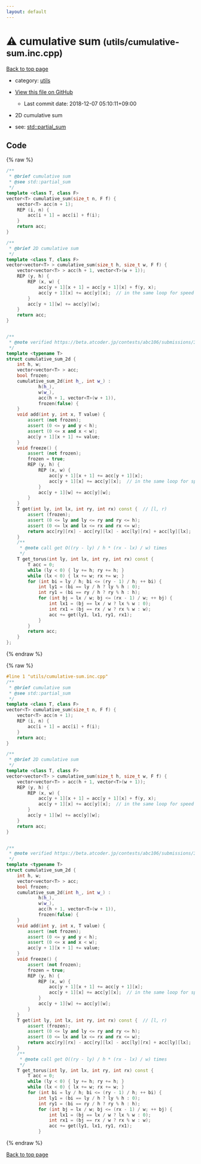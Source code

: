 ```yaml
---
layout: default
---
```


<!-- mathjax config similar to math.stackexchange -->
<script type="text/javascript" async
  src="https://cdnjs.cloudflare.com/ajax/libs/mathjax/2.7.5/MathJax.js?config=TeX-MML-AM_CHTML">
</script>
<script type="text/x-mathjax-config">
  MathJax.Hub.Config({
    TeX: { equationNumbers: { autoNumber: "AMS" }},
    tex2jax: {
      inlineMath: [ ['$','$'] ],
      processEscapes: true
    },
    "HTML-CSS": { matchFontHeight: false },
    displayAlign: "left",
    displayIndent: "2em"
  });
</script>

<script type="text/javascript" src="https://cdnjs.cloudflare.com/ajax/libs/jquery/3.4.1/jquery.min.js"></script>
<script src="https://cdn.jsdelivr.net/npm/jquery-balloon-js@1.1.2/jquery.balloon.min.js" integrity="sha256-ZEYs9VrgAeNuPvs15E39OsyOJaIkXEEt10fzxJ20+2I=" crossorigin="anonymous"></script>
<script type="text/javascript" src="../../assets/js/copy-button.js"></script>
<link rel="stylesheet" href="../../assets/css/copy-button.css" />


# :warning: cumulative sum <small>(utils/cumulative-sum.inc.cpp)</small>

<a href="../../index.html">Back to top page</a>

* category: <a href="../../index.html#2b3583e6e17721c54496bd04e57a0c15">utils</a>
* <a href="{{ site.github.repository_url }}/blob/master/utils/cumulative-sum.inc.cpp">View this file on GitHub</a>
    - Last commit date: 2018-12-07 05:10:11+09:00


* 2D cumulative sum
* see: <a href="std::partial_sum">std::partial_sum</a>


## Code

<a id="unbundled"></a>
{% raw %}
```cpp
/**
 * @brief cumulative sum
 * @see std::partial_sum
 */
template <class T, class F>
vector<T> cumulative_sum(size_t n, F f) {
    vector<T> acc(n + 1);
    REP (i, n) {
        acc[i + 1] = acc[i] + f(i);
    }
    return acc;
}

/**
 * @brief 2D cumulative sum
 */
template <class T, class F>
vector<vector<T> > cumulative_sum(size_t h, size_t w, F f) {
    vector<vector<T> > acc(h + 1, vector<T>(w + 1));
    REP (y, h) {
        REP (x, w) {
            acc[y + 1][x + 1] = acc[y + 1][x] + f(y, x);
            acc[y + 1][x] += acc[y][x];  // in the same loop for speed
        }
        acc[y + 1][w] += acc[y][w];
    }
    return acc;
}


/**
 * @note verified https://beta.atcoder.jp/contests/abc106/submissions/3361728
 */
template <typename T>
struct cumulative_sum_2d {
    int h, w;
    vector<vector<T> > acc;
    bool frozen;
    cumulative_sum_2d(int h_, int w_) :
            h(h_),
            w(w_),
            acc(h + 1, vector<T>(w + 1)),
            frozen(false) {
    }
    void add(int y, int x, T value) {
        assert (not frozen);
        assert (0 <= y and y < h);
        assert (0 <= x and x < w);
        acc[y + 1][x + 1] += value;
    }
    void freeze() {
        assert (not frozen);
        frozen = true;
        REP (y, h) {
            REP (x, w) {
                acc[y + 1][x + 1] += acc[y + 1][x];
                acc[y + 1][x] += acc[y][x];  // in the same loop for speed
            }
            acc[y + 1][w] += acc[y][w];
        }
    }
    T get(int ly, int lx, int ry, int rx) const {  // [l, r)
        assert (frozen);
        assert (0 <= ly and ly <= ry and ry <= h);
        assert (0 <= lx and lx <= rx and rx <= w);
        return acc[ry][rx] - acc[ry][lx] - acc[ly][rx] + acc[ly][lx];
    }
    /**
     * @note call get O((ry - ly) / h * (rx - lx) / w) times
     */
    T get_torus(int ly, int lx, int ry, int rx) const {
        T acc = 0;
        while (ly < 0) { ly += h; ry += h; }
        while (lx < 0) { lx += w; rx += w; }
        for (int bi = ly / h; bi <= (ry - 1) / h; ++ bi) {
            int ly1 = (bi == ly / h ? ly % h : 0);
            int ry1 = (bi == ry / h ? ry % h : h);
            for (int bj = lx / w; bj <= (rx - 1) / w; ++ bj) {
                int lx1 = (bj == lx / w ? lx % w : 0);
                int rx1 = (bj == rx / w ? rx % w : w);
                acc += get(ly1, lx1, ry1, rx1);
            }
        }
        return acc;
    }
};

```
{% endraw %}

<a id="bundled"></a>
{% raw %}
```cpp
#line 1 "utils/cumulative-sum.inc.cpp"
/**
 * @brief cumulative sum
 * @see std::partial_sum
 */
template <class T, class F>
vector<T> cumulative_sum(size_t n, F f) {
    vector<T> acc(n + 1);
    REP (i, n) {
        acc[i + 1] = acc[i] + f(i);
    }
    return acc;
}

/**
 * @brief 2D cumulative sum
 */
template <class T, class F>
vector<vector<T> > cumulative_sum(size_t h, size_t w, F f) {
    vector<vector<T> > acc(h + 1, vector<T>(w + 1));
    REP (y, h) {
        REP (x, w) {
            acc[y + 1][x + 1] = acc[y + 1][x] + f(y, x);
            acc[y + 1][x] += acc[y][x];  // in the same loop for speed
        }
        acc[y + 1][w] += acc[y][w];
    }
    return acc;
}


/**
 * @note verified https://beta.atcoder.jp/contests/abc106/submissions/3361728
 */
template <typename T>
struct cumulative_sum_2d {
    int h, w;
    vector<vector<T> > acc;
    bool frozen;
    cumulative_sum_2d(int h_, int w_) :
            h(h_),
            w(w_),
            acc(h + 1, vector<T>(w + 1)),
            frozen(false) {
    }
    void add(int y, int x, T value) {
        assert (not frozen);
        assert (0 <= y and y < h);
        assert (0 <= x and x < w);
        acc[y + 1][x + 1] += value;
    }
    void freeze() {
        assert (not frozen);
        frozen = true;
        REP (y, h) {
            REP (x, w) {
                acc[y + 1][x + 1] += acc[y + 1][x];
                acc[y + 1][x] += acc[y][x];  // in the same loop for speed
            }
            acc[y + 1][w] += acc[y][w];
        }
    }
    T get(int ly, int lx, int ry, int rx) const {  // [l, r)
        assert (frozen);
        assert (0 <= ly and ly <= ry and ry <= h);
        assert (0 <= lx and lx <= rx and rx <= w);
        return acc[ry][rx] - acc[ry][lx] - acc[ly][rx] + acc[ly][lx];
    }
    /**
     * @note call get O((ry - ly) / h * (rx - lx) / w) times
     */
    T get_torus(int ly, int lx, int ry, int rx) const {
        T acc = 0;
        while (ly < 0) { ly += h; ry += h; }
        while (lx < 0) { lx += w; rx += w; }
        for (int bi = ly / h; bi <= (ry - 1) / h; ++ bi) {
            int ly1 = (bi == ly / h ? ly % h : 0);
            int ry1 = (bi == ry / h ? ry % h : h);
            for (int bj = lx / w; bj <= (rx - 1) / w; ++ bj) {
                int lx1 = (bj == lx / w ? lx % w : 0);
                int rx1 = (bj == rx / w ? rx % w : w);
                acc += get(ly1, lx1, ry1, rx1);
            }

```
{% endraw %}

<a href="../../index.html">Back to top page</a>

